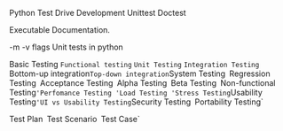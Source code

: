 Python Test Drive Development
Unittest Doctest

Executable Documentation.

-m -v flags
Unit tests in python

Basic Testing
`Functional testing`
`Unit Testing`
`Integration Testing`
    Bottom-up integration`
    Top-down integration
`System Testing`
`Regression Testing`
`Acceptance Testing`
`Alpha Testing`
`Beta Testing`
`Non-functional Testing`
    'Perfomance Testing
    'Load Testing
    'Stress Testing
`Usability Testing`
    'UI vs Usability Testing
`Security Testing`
`Portability Testing`

Test Plan`
`Test Scenario`
`Test Case`
